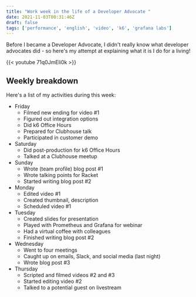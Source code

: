 ```yaml
---
title: "Work week in the life of a Developer Advocate "
date: 2021-11-03T00:31:46Z
draft: false
tags: ['performance', 'english', 'video', 'k6', 'grafana labs']
---
```

Before I became a Developer Advocate, I didn't really know what developer advocates did - so here's my attempt at explaining what it is I do for a living!

{{< youtube 71q0JmEli0k >}}

## Weekly breakdown

Here's a list of my activities during this week:

- Friday
    - Filmed new ending for video #1 
    - Figured out integration options
    - Did k6 Office Hours
    - Prepared for Clubhouse talk
    - Participated in customer demo
- Saturday
    - Did post-production for k6 Office Hours
    - Talked at a Clubhouse meetup
- Sunday
    - Wrote (team profile) blog post #1 
    - Wrote talking points for Racket
    - Started writing blog post #2
- Monday
    - Edited video #1
    - Created thumbnail, description
    - Scheduled video #1
- Tuesday
    - Created slides for presentation
    - Played with Prometheus and Grafana for webinar
    - Had a virtual coffee with colleagues
    - Finished writing blog post #2
- Wednesday
    - Went to four meetings 
    - Caught up on emails, Slack, and social media (last night)
    - Wrote blog post #3
- Thursday
    - Scripted and filmed videos #2 and #3 
    - Started editing video #2 
    - Talked to a potential guest on livestream
